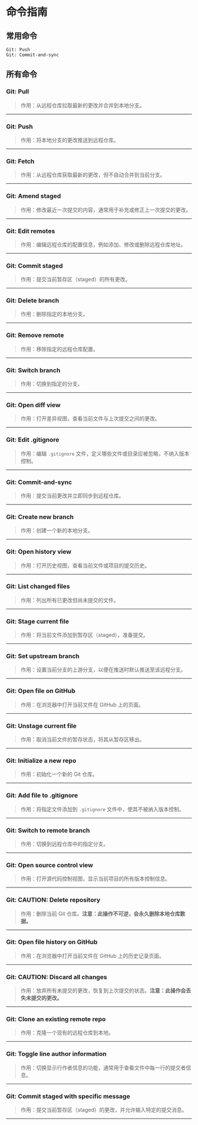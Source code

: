 # 命令指南

## 常用命令

```
Git: Push
Git: Commit-and-sync
```

## 所有命令

### **Git: Pull**

> 作用：从远程仓库拉取最新的更改并合并到本地分支。

---

### **Git: Push**

> 作用：将本地分支的更改推送到远程仓库。

---

### **Git: Fetch**

> 作用：从远程仓库获取最新的更改，但不自动合并到当前分支。

---

### **Git: Amend staged**

> 作用：修改最近一次提交的内容，通常用于补充或修正上一次提交的更改。

---

### **Git: Edit remotes**

> 作用：编辑远程仓库的配置信息，例如添加、修改或删除远程仓库地址。

---

### **Git: Commit staged**

> 作用：提交当前暂存区（staged）的所有更改。

---

### **Git: Delete branch**

> 作用：删除指定的本地分支。

---

### **Git: Remove remote**

> 作用：移除指定的远程仓库配置。

---

### **Git: Switch branch**

> 作用：切换到指定的分支。

---

### **Git: Open diff view**

> 作用：打开差异视图，查看当前文件与上次提交之间的更改。

---

### **Git: Edit .gitignore**

> 作用：编辑 `.gitignore` 文件，定义哪些文件或目录应被忽略，不纳入版本控制。

---

### **Git: Commit-and-sync**

> 作用：提交当前更改并立即同步到远程仓库。

---

### **Git: Create new branch**

> 作用：创建一个新的本地分支。

---

### **Git: Open history view**

> 作用：打开历史视图，查看当前文件或项目的提交历史。

---

### **Git: List changed files**

> 作用：列出所有已更改但尚未提交的文件。

---

### **Git: Stage current file**

> 作用：将当前文件添加到暂存区（staged），准备提交。

---

### **Git: Set upstream branch**

> 作用：设置当前分支的上游分支，以便在推送时默认推送至该远程分支。

---

### **Git: Open file on GitHub**

> 作用：在浏览器中打开当前文件在 GitHub 上的页面。

---

### **Git: Unstage current file**

> 作用：取消当前文件的暂存状态，将其从暂存区移出。

---

### **Git: Initialize a new repo**

> 作用：初始化一个新的 Git 仓库。

---

### **Git: Add file to .gitignore**

> 作用：将指定文件添加到 `.gitignore` 文件中，使其不被纳入版本控制。

---

### **Git: Switch to remote branch**

> 作用：切换到远程仓库中的指定分支。

---

### **Git: Open source control view**

> 作用：打开源代码控制视图，显示当前项目的所有版本控制信息。

---

### **Git: CAUTION: Delete repository**

> 作用：删除当前 Git 仓库。**注意：此操作不可逆，会永久删除本地仓库数据。**

---

### **Git: Open file history on GitHub**

> 作用：在浏览器中打开当前文件在 GitHub 上的历史记录页面。

---

### **Git: CAUTION: Discard all changes**

> 作用：放弃所有未提交的更改，恢复到上次提交的状态。**注意：此操作会丢失未提交的更改。**

---

### **Git: Clone an existing remote repo**

> 作用：克隆一个现有的远程仓库到本地。

---

### **Git: Toggle line author information**

> 作用：切换显示行作者信息的功能，通常用于查看文件中每一行的提交者信息。

---

### **Git: Commit staged with specific message**

> 作用：提交当前暂存区（staged）的更改，并允许输入特定的提交消息。

---